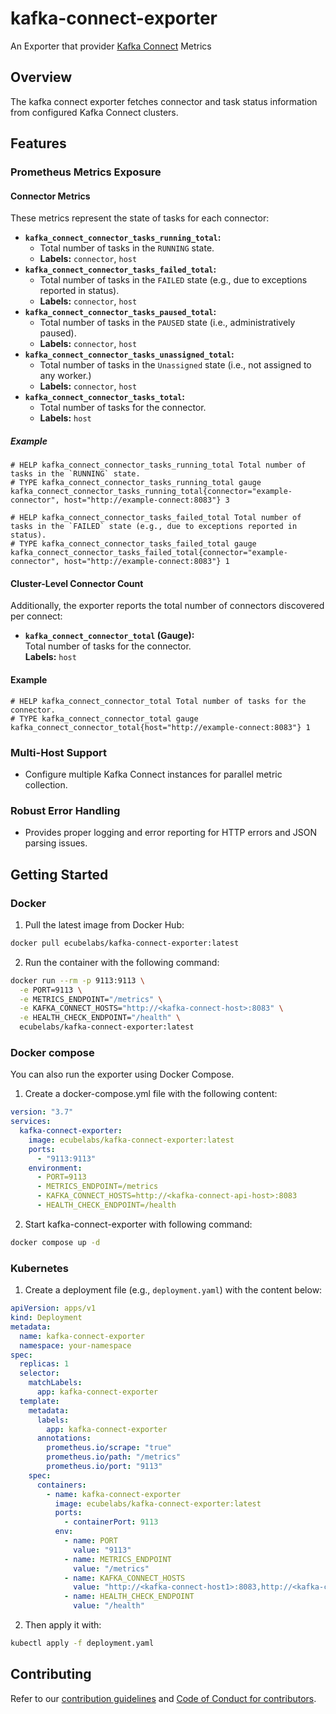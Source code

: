 # kafka-connect-exporter

An Exporter that provider [Kafka Connect](https://docs.confluent.io/platform/current/connect/index.html) Metrics

## Overview

The kafka connect exporter fetches connector and task status information from configured Kafka Connect clusters.

## Features

### Prometheus Metrics Exposure

#### Connector Metrics

These metrics represent the state of tasks for each connector:

- **`kafka_connect_connector_tasks_running_total`:**
  - Total number of tasks in the `RUNNING` state.
  - **Labels:** `connector`, `host`
- **`kafka_connect_connector_tasks_failed_total`:**
  - Total number of tasks in the `FAILED` state (e.g., due to exceptions reported in status).
  - **Labels:** `connector`, `host`
- **`kafka_connect_connector_tasks_paused_total`:**
  - Total number of tasks in the `PAUSED` state (i.e., administratively paused).
  - **Labels:** `connector`, `host`
- **`kafka_connect_connector_tasks_unassigned_total`:**
  - Total number of tasks in the `Unassigned` state (i.e., not assigned to any worker.)
  - **Labels:** `connector`, `host`
- **`kafka_connect_connector_tasks_total`:**
  - Total number of tasks for the connector.
  - **Labels:** `host`

##### Example

```
# HELP kafka_connect_connector_tasks_running_total Total number of tasks in the `RUNNING` state.
# TYPE kafka_connect_connector_tasks_running_total gauge
kafka_connect_connector_tasks_running_total{connector="example-connector", host="http://example-connect:8083"} 3

# HELP kafka_connect_connector_tasks_failed_total Total number of tasks in the `FAILED` state (e.g., due to exceptions reported in status).
# TYPE kafka_connect_connector_tasks_failed_total gauge
kafka_connect_connector_tasks_failed_total{connector="example-connector", host="http://example-connect:8083"} 1
```

#### Cluster-Level Connector Count

Additionally, the exporter reports the total number of connectors discovered per connect:

- **`kafka_connect_connector_total` (Gauge):**  
  Total number of tasks for the connector.  
  **Labels:** `host`

#### Example

```
# HELP kafka_connect_connector_total Total number of tasks for the connector.
# TYPE kafka_connect_connector_total gauge
kafka_connect_connector_total{host="http://example-connect:8083"} 1
```

### Multi-Host Support

- Configure multiple Kafka Connect instances for parallel metric collection.

### Robust Error Handling

- Provides proper logging and error reporting for HTTP errors and JSON parsing issues.

## Getting Started

### Docker

1. Pull the latest image from Docker Hub:

```bash
docker pull ecubelabs/kafka-connect-exporter:latest
```

2. Run the container with the following command:

```bash
docker run --rm -p 9113:9113 \
  -e PORT=9113 \
  -e METRICS_ENDPOINT="/metrics" \
  -e KAFKA_CONNECT_HOSTS="http://<kafka-connect-host>:8083" \
  -e HEALTH_CHECK_ENDPOINT="/health" \
  ecubelabs/kafka-connect-exporter:latest
```

### Docker compose

You can also run the exporter using Docker Compose.

1. Create a docker-compose.yml file with the following content:

```yml
version: "3.7"
services:
  kafka-connect-exporter:
    image: ecubelabs/kafka-connect-exporter:latest
    ports:
      - "9113:9113"
    environment:
      - PORT=9113
      - METRICS_ENDPOINT=/metrics
      - KAFKA_CONNECT_HOSTS=http://<kafka-connect-api-host>:8083
      - HEALTH_CHECK_ENDPOINT=/health
```

2. Start kafka-connect-exporter with following command:

```bash
docker compose up -d
```

### Kubernetes

1. Create a deployment file (e.g., `deployment.yaml`) with the content below:

```yml
apiVersion: apps/v1
kind: Deployment
metadata:
  name: kafka-connect-exporter
  namespace: your-namespace
spec:
  replicas: 1
  selector:
    matchLabels:
      app: kafka-connect-exporter
  template:
    metadata:
      labels:
        app: kafka-connect-exporter
      annotations:
        prometheus.io/scrape: "true"
        prometheus.io/path: "/metrics"
        prometheus.io/port: "9113"
    spec:
      containers:
        - name: kafka-connect-exporter
          image: ecubelabs/kafka-connect-exporter:latest
          ports:
            - containerPort: 9113
          env:
            - name: PORT
              value: "9113"
            - name: METRICS_ENDPOINT
              value: "/metrics"
            - name: KAFKA_CONNECT_HOSTS
              value: "http://<kafka-connect-host1>:8083,http://<kafka-connect-host2>:8083"
            - name: HEALTH_CHECK_ENDPOINT
              value: "/health"
```

2. Then apply it with:

```bash
kubectl apply -f deployment.yaml
```

## Contributing

Refer to our [contribution guidelines](./CONTRIBUTING.md) and [Code of Conduct for contributors](./CODE_OF_CONDUCT.md).
